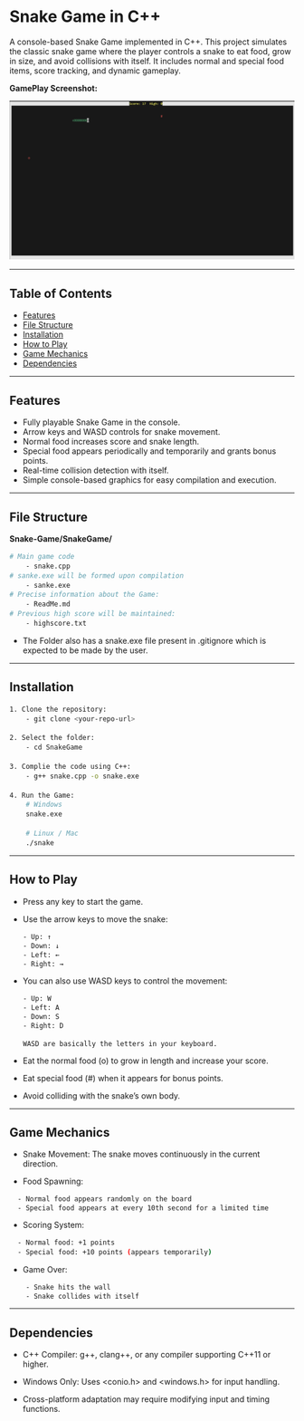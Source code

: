 # Snake Game in C++

A console-based Snake Game implemented in C++. This project simulates the classic snake game where the player controls a snake to eat food, grow in size, and avoid collisions with itself. It includes normal and special food items, score tracking, and dynamic gameplay.

**GamePlay Screenshot:**

![Gameplay Screenshot](GamePlay.png)

---

## Table of Contents
- [Features](#features)
- [File Structure](#file-structure)
- [Installation](#installation)
- [How to Play](#how-to-play)
- [Game Mechanics](#game-mechanics)
- [Dependencies](#dependencies)

---

## Features
- Fully playable Snake Game in the console.
- Arrow keys and WASD controls for snake movement.
- Normal food increases score and snake length.
- Special food appears periodically and temporarily and grants bonus points.
- Real-time collision detection with itself.
- Simple console-based graphics for easy compilation and execution.

---

## File Structure
**Snake-Game/SnakeGame/**
```bash 
# Main game code
    - snake.cpp 
# sanke.exe will be formed upon compilation
    - sanke.exe
# Precise information about the Game:
    - ReadMe.md
# Previous high score will be maintained:
    - highscore.txt        
```
- The Folder also has a snake.exe file present in .gitignore which is expected to be made by the user.


---

## Installation

```bash
1. Clone the repository:
    - git clone <your-repo-url>

2. Select the folder:    
    - cd SnakeGame

3. Complie the code using C++:
    - g++ snake.cpp -o snake.exe

4. Run the Game:
    # Windows  
    snake.exe

    # Linux / Mac
    ./snake
```
---
## How to Play
 
- Press any key to start the game.

- Use the arrow keys to move the snake:

      - Up: ↑
      - Down: ↓
      - Left: ←
      - Right: →
- You can also use WASD keys to control the movement:

      - Up: W
      - Left: A
      - Down: S
      - Right: D

      WASD are basically the letters in your keyboard.      

- Eat the normal food (o) to grow in length and increase your score.

- Eat special food (#) when it appears for bonus points.

- Avoid colliding with the snake’s own body.
---

## Game Mechanics
- Snake Movement: The snake moves continuously in the current direction.

- Food Spawning:
```
  - Normal food appears randomly on the board
  - Special food appears at every 10th second for a limited time
```
- Scoring System:
```bash
  - Normal food: +1 points
  - Special food: +10 points (appears temporarily)
```
- Game Over:
```
    - Snake hits the wall
    - Snake collides with itself
```
---
## Dependencies

- C++ Compiler: g++, clang++, or any compiler supporting C++11 or higher.

- Windows Only: Uses <conio.h> and <windows.h> for input handling.

- Cross-platform adaptation may require modifying input and timing functions.
